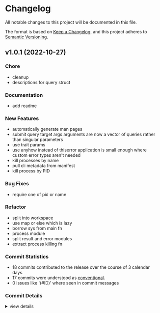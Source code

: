# Changelog

All notable changes to this project will be documented in this file.

The format is based on [Keep a Changelog](https://keepachangelog.com/en/1.0.0/),
and this project adheres to [Semantic Versioning](https://semver.org/spec/v2.0.0.html).

## v1.0.1 (2022-10-27)

<csr-id-6438a77ed086ff50be9551d06b7a892e6f969329/>
<csr-id-1b9a5d8883351205eee1c017ce0932db7f58ddfe/>
<csr-id-624803fdc5d798c33699aa8ed198266355ce7f43/>
<csr-id-16179a986942b89ba3885f4b4738ebb93b9ef742/>
<csr-id-ab4c22db70a31a498a05ed7558b354f60586c119/>
<csr-id-da5359c8d1619a9970eb80a22b423b7cc5a264d7/>
<csr-id-b8912cd5389edebc738d0f84c735f05cb74d18fa/>
<csr-id-7454cedf35ade1cc4df1f67c6d61a3229bc941c4/>

### Chore

 - <csr-id-6438a77ed086ff50be9551d06b7a892e6f969329/> cleanup
 - <csr-id-1b9a5d8883351205eee1c017ce0932db7f58ddfe/> descriptions for query struct

### Documentation

 - <csr-id-0d82df7e6f9e041e66ff36c7ef04d6ef1e9e02a7/> add readme

### New Features

 - <csr-id-1f2535260d53bb74c390347781b3bcaad7ec83e1/> automatically generate man pages
 - <csr-id-27f7b779b64301dc8bd64a3b49b9c78dac0e9b7e/> submit query target args
   arguments are now a vector of queries rather than singular parameters
 - <csr-id-b918cd03bc08e61b4945e550680ebf5252110662/> use trait params
 - <csr-id-6c40955f97c9dd2ff54f1ef58734636e4526ba78/> use anyhow instead of thiserror
   application is small enough where custom error types aren't needed
 - <csr-id-2c52d7acca41c2c675e51874359aede0c5cb1278/> kill processes by name
 - <csr-id-1c9b3fdb9030f89d4205c3ca3ee273d44762f9fb/> pull cli metadata from manifest
 - <csr-id-f12494eca18375e3be5a4cb5c55c2d9aeba506bf/> kill process by PID

### Bug Fixes

 - <csr-id-a4e604bc7921a0aa303431d2c4d89b912c5cf741/> require one of pid or name

### Refactor

 - <csr-id-624803fdc5d798c33699aa8ed198266355ce7f43/> split into workspace
 - <csr-id-16179a986942b89ba3885f4b4738ebb93b9ef742/> use map or else which is lazy
 - <csr-id-ab4c22db70a31a498a05ed7558b354f60586c119/> borrow sys from main fn
 - <csr-id-da5359c8d1619a9970eb80a22b423b7cc5a264d7/> process module
 - <csr-id-b8912cd5389edebc738d0f84c735f05cb74d18fa/> split result and error modules
 - <csr-id-7454cedf35ade1cc4df1f67c6d61a3229bc941c4/> extract process killing fn

### Commit Statistics

<csr-read-only-do-not-edit/>

 - 18 commits contributed to the release over the course of 3 calendar days.
 - 17 commits were understood as [conventional](https://www.conventionalcommits.org).
 - 0 issues like '(#ID)' where seen in commit messages

### Commit Details

<csr-read-only-do-not-edit/>

<details><summary>view details</summary>

 * **Uncategorized**
    - split into workspace ([`624803f`](https://github.com/zmrl010/pkill/commit/624803fdc5d798c33699aa8ed198266355ce7f43))
    - cleanup ([`6438a77`](https://github.com/zmrl010/pkill/commit/6438a77ed086ff50be9551d06b7a892e6f969329))
    - use map or else which is lazy ([`16179a9`](https://github.com/zmrl010/pkill/commit/16179a986942b89ba3885f4b4738ebb93b9ef742))
    - descriptions for query struct ([`1b9a5d8`](https://github.com/zmrl010/pkill/commit/1b9a5d8883351205eee1c017ce0932db7f58ddfe))
    - automatically generate man pages ([`1f25352`](https://github.com/zmrl010/pkill/commit/1f2535260d53bb74c390347781b3bcaad7ec83e1))
    - submit query target args ([`27f7b77`](https://github.com/zmrl010/pkill/commit/27f7b779b64301dc8bd64a3b49b9c78dac0e9b7e))
    - borrow sys from main fn ([`ab4c22d`](https://github.com/zmrl010/pkill/commit/ab4c22db70a31a498a05ed7558b354f60586c119))
    - use trait params ([`b918cd0`](https://github.com/zmrl010/pkill/commit/b918cd03bc08e61b4945e550680ebf5252110662))
    - use anyhow instead of thiserror ([`6c40955`](https://github.com/zmrl010/pkill/commit/6c40955f97c9dd2ff54f1ef58734636e4526ba78))
    - process module ([`da5359c`](https://github.com/zmrl010/pkill/commit/da5359c8d1619a9970eb80a22b423b7cc5a264d7))
    - split result and error modules ([`b8912cd`](https://github.com/zmrl010/pkill/commit/b8912cd5389edebc738d0f84c735f05cb74d18fa))
    - require one of pid or name ([`a4e604b`](https://github.com/zmrl010/pkill/commit/a4e604bc7921a0aa303431d2c4d89b912c5cf741))
    - kill processes by name ([`2c52d7a`](https://github.com/zmrl010/pkill/commit/2c52d7acca41c2c675e51874359aede0c5cb1278))
    - extract process killing fn ([`7454ced`](https://github.com/zmrl010/pkill/commit/7454cedf35ade1cc4df1f67c6d61a3229bc941c4))
    - pull cli metadata from manifest ([`1c9b3fd`](https://github.com/zmrl010/pkill/commit/1c9b3fdb9030f89d4205c3ca3ee273d44762f9fb))
    - add readme ([`0d82df7`](https://github.com/zmrl010/pkill/commit/0d82df7e6f9e041e66ff36c7ef04d6ef1e9e02a7))
    - kill process by PID ([`f12494e`](https://github.com/zmrl010/pkill/commit/f12494eca18375e3be5a4cb5c55c2d9aeba506bf))
    - initial commit ([`f03a0b2`](https://github.com/zmrl010/pkill/commit/f03a0b26283054e4be07671aa4b79a314da5a889))
</details>

